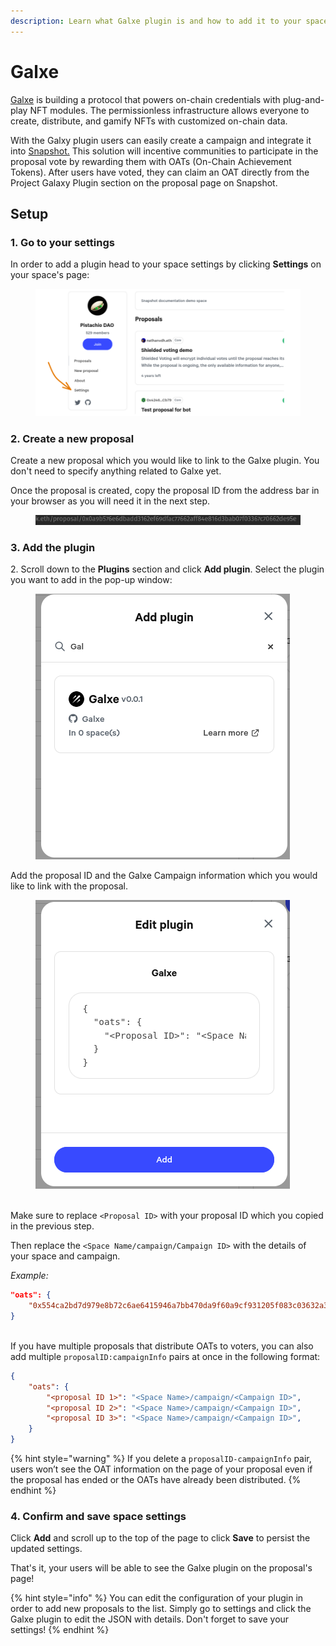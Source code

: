 ```yaml
---
description: Learn what Galxe plugin is and how to add it to your space.
---
```


# Galxe

[Galxe](https://galxe.com/) is building a protocol that powers on-chain credentials with plug-and-play NFT modules. The permissionless infrastructure allows everyone to create, distribute, and gamify NFTs with customized on-chain data.

With the Galxy plugin users can easily create a campaign and integrate it into [Snapshot.](https://snapshot.org) This solution will incentive communities to participate in the proposal vote by rewarding them with OATs (On-Chain Achievement Tokens). After users have voted, they can claim an OAT directly from the Project Galaxy Plugin section on the proposal page on Snapshot.

## Setup

### 1. Go to your settings

In order to add a plugin head to your space settings by clicking **Settings** on your space's page:

<figure><img src="../../.gitbook/assets/image (56).png" alt=""><figcaption></figcaption></figure>

### 2. Create a new proposal

Create a new proposal which you would like to link to the Galxe plugin. You don't need to specify anything related to Galxe yet.

Once the proposal is created, copy the proposal ID from the address bar in your browser as you will need it in the next step.

<figure><img src="../../.gitbook/assets/image (118).png" alt=""><figcaption></figcaption></figure>

### 3. Add the plugin

2\. Scroll down to the **Plugins** section and click **Add plugin**. Select the plugin you want to add in the pop-up window:

<figure><img src="../../.gitbook/assets/image (109).png" alt=""><figcaption></figcaption></figure>

Add the proposal ID and the Galxe Campaign information which you would like to link with the proposal.

<figure><img src="../../.gitbook/assets/image (130).png" alt=""><figcaption></figcaption></figure>

\
Make sure to replace `<Proposal ID>` with your proposal ID which you copied in the previous step.

Then replace the `<Space Name/campaign/Campaign ID>` with the details of your space and campaign.

_Example:_

```json
"oats": {
	"0x554ca2bd7d979e8b72c6ae6415946a7bb470da9f60a9cf931205f083c03632a3": "jokey/campaign/GCixQUUqfE"
}
```

\
If you have multiple proposals that distribute OATs to voters, you can also add multiple `proposalID:campaignInfo` pairs at once in the following format:

```json
{
	"oats": {
		"<proposal ID 1>": "<Space Name>/campaign/<Campaign ID>",
		"<proposal ID 2>": "<Space Name>/campaign/<Campaign ID>",
		"<proposal ID 3>": "<Space Name>/campaign/<Campaign ID>",
	}
}
```

{% hint style="warning" %}
If you delete a `proposalID-campaignInfo` pair, users won’t see the OAT information on the page of your proposal even if the proposal has ended or the OATs have already been distributed.
{% endhint %}

### 4. Confirm and save space settings

Click **Add** and scroll up to the top of the page to click **Save** to persist the updated settings.

That's it, your users will be able to see the Galxe plugin on the proposal's page!

{% hint style="info" %}
You can edit the configuration of your plugin in order to add new proposals to the list. Simply go to settings and click the Galxe plugin to edit the JSON with details. Don't forget to save your settings!
{% endhint %}
